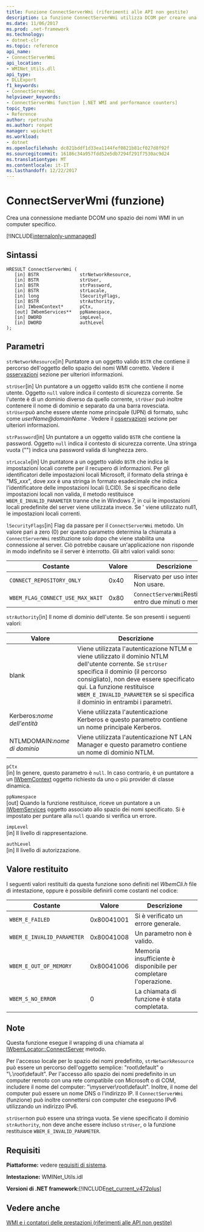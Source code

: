 ```yaml
---
title: Funzione ConnectServerWmi (riferimenti alle API non gestite)
description: La funzione ConnectServerWmi utilizza DCOM per creare una connessione a uno spazio dei nomi WMI.
ms.date: 11/06/2017
ms.prod: .net-framework
ms.technology:
- dotnet-clr
ms.topic: reference
api_name:
- ConnectServerWmi
api_location:
- WMINet_Utils.dll
api_type:
- DLLExport
f1_keywords:
- ConnectServerWmi
helpviewer_keywords:
- ConnectServerWmi function [.NET WMI and performance counters]
topic_type:
- Reference
author: rpetrusha
ms.author: ronpet
manager: wpickett
ms.workload:
- dotnet
ms.openlocfilehash: dc821bddf1d33ea1144fef0821b81cf027d8f92f
ms.sourcegitcommit: 16186c34a957fdd52e5db7294f291f7530ac9d24
ms.translationtype: MT
ms.contentlocale: it-IT
ms.lasthandoff: 12/22/2017
---
```

# <a name="connectserverwmi-function"></a>ConnectServerWmi (funzione)
Crea una connessione mediante DCOM uno spazio dei nomi WMI in un computer specifico.  
  
[!INCLUDE[internalonly-unmanaged](../../../../includes/internalonly-unmanaged.md)]
  
## <a name="syntax"></a>Sintassi  
  
```  
HRESULT ConnectServerWmi (
   [in] BSTR               strNetworkResource,
   [in] BSTR               strUser,
   [in] BSTR               strPassword,
   [in] BSTR               strLocale,
   [in] long               lSecurityFlags,
   [in] BSTR               strAuthority,
   [in] IWbemContext*      pCtx,
   [out] IWbemServices**   ppNamespace,
   [in] DWORD              impLevel, 
   [in] DWORD              authLevel
);
```  
## <a name="parameters"></a>Parametri

`strNetworkResource`[in] Puntatore a un oggetto valido `BSTR` che contiene il percorso dell'oggetto dello spazio dei nomi WMI corretto. Vedere il [osservazioni](#remarks) sezione per ulteriori informazioni.

`strUser`[in] Un puntatore a un oggetto valido `BSTR` che contiene il nome utente. Oggetto `null` valore indica il contesto di sicurezza corrente. Se l'utente è di un dominio diverso da quello corrente, `strUser` può inoltre contenere il nome di dominio e separato da una barra rovesciata. `strUser`può anche essere utente nome principale (UPN) di formato, suhc come  *userName@domainName* . Vedere il [osservazioni](#remarks) sezione per ulteriori informazioni.

`strPassword`[in] Un puntatore a un oggetto valido `BSTR` che contiene la password. Oggetto `null` indica il contesto di sicurezza corrente. Una stringa vuota ("") indica una password valida di lunghezza zero.

`strLocale`[in] Un puntatore a un oggetto valido `BSTR` che indica le impostazioni locali corrette per il recupero di informazioni. Per gli identificatori delle impostazioni locali Microsoft, il formato della stringa è "MS\_*xxx*", dove *xxx* è una stringa in formato esadecimale che indica l'identificatore delle impostazioni locali (LCID). Se si specificano delle impostazioni locali non valida, il metodo restituisce `WBEM_E_INVALID_PARAMETER` tranne che in Windows 7, in cui le impostazioni locali predefinite del server viene utilizzata invece. Se ' viene utilizzato null1, le impostazioni locali correnti. 
 
`lSecurityFlags`[in] Flag da passare per il `ConnectServerWmi` metodo. Un valore pari a zero (0) per questo parametro determina la chiamata a `ConnectServerWmi` restituzione solo dopo che viene stabilita una connessione al server. Ciò potrebbe causare un'applicazione non risponde in modo indefinito se il server è interrotto. Gli altri valori validi sono:

| Costante  | Valore  | Descrizione  |
|---------|---------|---------|
| `CONNECT_REPOSITORY_ONLY` | 0x40 | Riservato per uso interno. Non usare. |
| `WBEM_FLAG_CONNECT_USE_MAX_WAIT` | 0x80 | `ConnectServerWmi`Restituisce entro due minuti o meno. |

`strAuthority`[in] Il nome di dominio dell'utente. Se son presenti i seguenti valori:

| Valore | Descrizione |
|---------|---------|
| blank | Viene utilizzata l'autenticazione NTLM e viene utilizzato il dominio NTLM dell'utente corrente. Se `strUser` specifica il dominio (il percorso consigliato), non deve essere specificato qui. La funzione restituisce `WBEM_E_INVALID_PARAMETER` se si specifica il dominio in entrambi i parametri. |
| Kerberos:*nome dell'entità* | Viene utilizzata l'autenticazione Kerberos e questo parametro contiene un nome principale Kerberos. |
| NTLMDOMAIN:*nome di dominio* | Viene utilizzata l'autenticazione NT LAN Manager e questo parametro contiene un nome di dominio NTLM. |

`pCtx`   
[in] In genere, questo parametro è `null`. In caso contrario, è un puntatore a un [IWbemContext](https://msdn.microsoft.com/library/aa391465%28v=vs.85%29.aspx) oggetto richiesto da uno o più provider di classe dinamica. 

`ppNamespace`  
[out] Quando la funzione restituisce, riceve un puntatore a un [IWbemServices](https://msdn.microsoft.com/library/aa392093(v=vs.85).aspx) oggetto associato allo spazio dei nomi specificato. Si è impostato per puntare alla `null` quando si verifica un errore.

`impLevel`  
[in] Il livello di rappresentazione.

`authLevel`  
[in] Il livello di autorizzazione.

## <a name="return-value"></a>Valore restituito

I seguenti valori restituiti da questa funzione sono definiti nel *WbemCli.h* file di intestazione, oppure è possibile definirli come costanti nel codice:

|Costante  |Valore  |Descrizione  |
|---------|---------|---------|
| `WBEM_E_FAILED` | 0x80041001 | Si è verificato un errore generale. |
| `WBEM_E_INVALID_PARAMETER` | 0x80041008 | Un parametro non è valido. |
| `WBEM_E_OUT_OF_MEMORY` | 0x80041006 | Memoria insufficiente è disponibile per completare l'operazione. |
| `WBEM_S_NO_ERROR` | 0 | La chiamata di funzione è stata completata.  |
  
## <a name="remarks"></a>Note

Questa funzione esegue il wrapping di una chiamata al [IWbemLocator::ConnectServer](https://msdn.microsoft.com/libraryaa391769%28v=vs.85%29.aspx) metodo.

 Per l'accesso locale per lo spazio dei nomi predefinito, `strNetworkResource` può essere un percorso dell'oggetto semplice: "root\default" o "\\.\root\default". Per l'accesso allo spazio dei nomi predefinito in un computer remoto con una rete compatibile con Microsoft o di COM, includere il nome del computer: "\\myserver\root\default". Inoltre, il nome del computer può essere un nome DNS o l'indirizzo IP. Il `ConnectServerWmi` (funzione) può inoltre connettersi con computer che eseguono IPv6 utilizzando un indirizzo IPv6.

`strUser`non può essere una stringa vuota. Se viene specificato il dominio `strAuthority`, non deve anche essere incluso `strUser`, o la funzione restituisce `WBEM_E_INVALID_PARAMETER`.


## <a name="requirements"></a>Requisiti  
 **Piattaforme:** vedere [requisiti di sistema](../../../../docs/framework/get-started/system-requirements.md).  
  
 **Intestazione:** WMINet_Utils.idl  
  
 **Versioni di .NET framework:**[!INCLUDE[net_current_v472plus](../../../../includes/net-current-v472plus.md)]  
  
## <a name="see-also"></a>Vedere anche  
[WMI e i contatori delle prestazioni (riferimenti alle API non gestite)](index.md)
